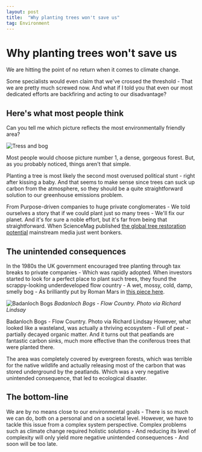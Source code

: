 ```yaml
---
layout: post
title:  "Why planting trees won't save us"
tag: Environment
---
```


# Why planting trees won't save us

We are hitting the point of no return when it comes to climate change.

Some specialists would even claim that we've crossed the threshold - That we are pretty much screwed now. And what if I told you that even our most dedicated efforts are backfiring and acting to our disadvantage?

## Here's what most people think
Can you tell me which picture reflects the most environmentally friendly area?

![Tress and bog](https://res.cloudinary.com/dxbk4zeyc/image/upload/v1691312810/Blog%20-%20github%20pages/2020-10-30-trees_and_bog.png)

Most people would choose picture number 1, a dense, gorgeous forest. But, as you probably noticed, things aren't that simple.

Planting a tree is most likely the second most overused political stunt - right after kissing a baby. And that seems to make sense since trees can suck up carbon from the atmosphere, so they should be a quite straightforward solution to our greenhouse emissions problem. 

From Purpose-driven companies to huge private conglomerates - We told ourselves a story that if we could plant just so many trees - We'll fix our planet. And it's for sure a noble effort, but it's far from being that straightforward. When ScienceMag published [the global tree restoration potential](https://www.science.org/doi/10.1126/science.aax0848) mainstream media just went bonkers.

## The unintended consequences
In the 1980s the UK government encouraged tree planting through tax breaks to private companies - Which was rapidly adopted. When investors started to look for a perfect place to plant such trees, they found the scrappy-looking underdeveloped flow country - A wet, mossy, cold, damp, smelly bog - As brilliantly put by Roman Mars in [this piece here](https://99percentinvisible.org/episode/for-the-love-of-peat/).

![Badanloch Bogs](https://res.cloudinary.com/dxbk4zeyc/image/upload/v1691312809/Blog%20-%20github%20pages/2020-10-30-badalonch_bogs.jpg)
_Badanloch Bogs - Flow Country. Photo via Richard Lindsay_

Badanloch Bogs - Flow Country. Photo via Richard Lindsay
However, what looked like a wasteland, was actually a thriving ecosystem - Full of peat - partially decayed organic matter. And it turns out that peatlands are fantastic carbon sinks, much more effective than the coniferous trees that were planted there.

The area was completely covered by evergreen forests, which was terrible for the native wildlife and actually releasing most of the carbon that was stored underground by the peatlands. Which was a very negative unintended consequence, that led to ecological disaster.

## The bottom-line
We are by no means close to our environmental goals - There is so much we can do, both on a personal and on a societal level. However, we have to tackle this issue from a complex system perspective.
Complex problems such as climate change required holistic solutions - And reducing its level of complexity will only yield more negative unintended consequences - And soon will be too late.
